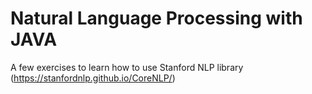 # Natural Language Processing with JAVA
A few exercises to learn how to use Stanford NLP library (https://stanfordnlp.github.io/CoreNLP/)